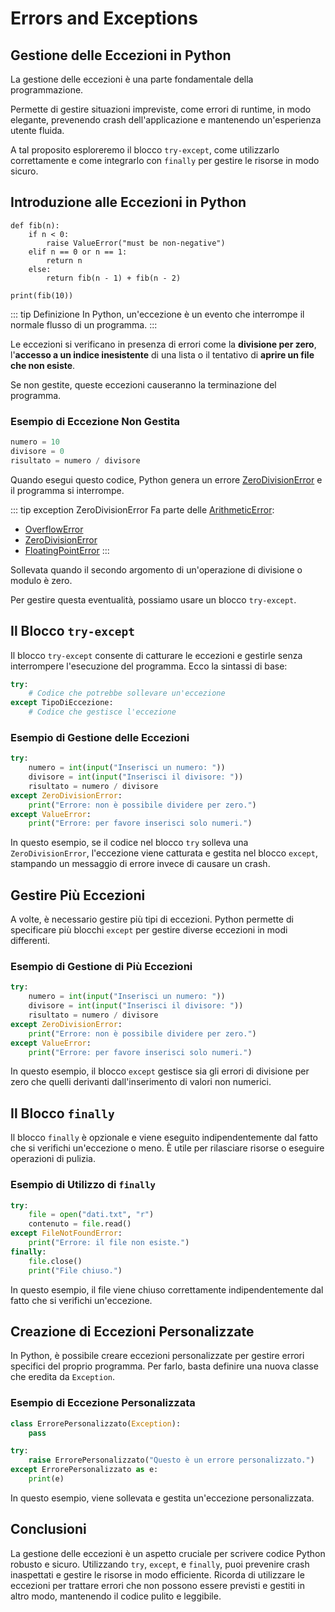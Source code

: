 # Errors and Exceptions

## Gestione delle Eccezioni in Python

La gestione delle eccezioni è una parte fondamentale della programmazione. 

Permette di gestire situazioni impreviste, come errori di runtime, in modo elegante, prevenendo crash dell'applicazione e mantenendo un'esperienza utente fluida. 

A tal proposito esploreremo il blocco `try-except`, come utilizzarlo correttamente e come integrarlo con `finally` per gestire le risorse in modo sicuro.

## Introduzione alle Eccezioni in Python

```python:line-numbers
def fib(n):
    if n < 0:
        raise ValueError("must be non-negative")
    elif n == 0 or n == 1:
        return n
    else:
        return fib(n - 1) + fib(n - 2)

print(fib(10))
```
<Editor id="fib" />

::: tip Definizione
In Python, un'eccezione è un evento che interrompe il normale flusso di un programma. 
:::

Le eccezioni si verificano in presenza di errori come la **divisione per zero**, l'**accesso a un indice inesistente** di una lista o il tentativo di **aprire un file che non esiste**. 

Se non gestite, queste eccezioni causeranno la terminazione del programma.

### Esempio di Eccezione Non Gestita

``` py
numero = 10
divisore = 0
risultato = numero / divisore
```

Quando esegui questo codice, Python genera un errore [ZeroDivisionError](https://docs.python.org/3/library/exceptions.html#ZeroDivisionError) e il programma si interrompe. 

::: tip exception ZeroDivisionError
Fa parte delle [ArithmeticError](https://docs.python.org/3/library/exceptions.html#ArithmeticError):

- [OverflowError](https://docs.python.org/3/library/exceptions.html#OverflowError)
- [ZeroDivisionError](https://docs.python.org/3/library/exceptions.html#ZeroDivisionError)
- [FloatingPointError](https://docs.python.org/3/library/exceptions.html#FloatingPointError)
:::

Sollevata quando il secondo argomento di un'operazione di divisione o modulo è zero.

Per gestire questa eventualità, possiamo usare un blocco `try-except`.

## Il Blocco `try-except`

Il blocco `try-except` consente di catturare le eccezioni e gestirle senza interrompere l'esecuzione del programma. Ecco la sintassi di base:

``` py
try:
    # Codice che potrebbe sollevare un'eccezione
except TipoDiEccezione:
    # Codice che gestisce l'eccezione
```

### Esempio di Gestione delle Eccezioni

``` py
try:
    numero = int(input("Inserisci un numero: "))
    divisore = int(input("Inserisci il divisore: "))
    risultato = numero / divisore
except ZeroDivisionError:
    print("Errore: non è possibile dividere per zero.")
except ValueError:
    print("Errore: per favore inserisci solo numeri.")
```

In questo esempio, se il codice nel blocco `try` solleva una `ZeroDivisionError`, l'eccezione viene catturata e gestita nel blocco `except`, stampando un messaggio di errore invece di causare un crash.

## Gestire Più Eccezioni

A volte, è necessario gestire più tipi di eccezioni. Python permette di specificare più blocchi `except` per gestire diverse eccezioni in modi differenti.

### Esempio di Gestione di Più Eccezioni

``` py
try:
    numero = int(input("Inserisci un numero: "))
    divisore = int(input("Inserisci il divisore: "))
    risultato = numero / divisore
except ZeroDivisionError:
    print("Errore: non è possibile dividere per zero.")
except ValueError:
    print("Errore: per favore inserisci solo numeri.")
```

In questo esempio, il blocco `except` gestisce sia gli errori di divisione per zero che quelli derivanti dall'inserimento di valori non numerici.

## Il Blocco `finally`

Il blocco `finally` è opzionale e viene eseguito indipendentemente dal fatto che si verifichi un'eccezione o meno. È utile per rilasciare risorse o eseguire operazioni di pulizia.

### Esempio di Utilizzo di `finally`

``` py
try:
    file = open("dati.txt", "r")
    contenuto = file.read()
except FileNotFoundError:
    print("Errore: il file non esiste.")
finally:
    file.close()
    print("File chiuso.")
```

In questo esempio, il file viene chiuso correttamente indipendentemente dal fatto che si verifichi un'eccezione.

## Creazione di Eccezioni Personalizzate

In Python, è possibile creare eccezioni personalizzate per gestire errori specifici del proprio programma. Per farlo, basta definire una nuova classe che eredita da `Exception`.

### Esempio di Eccezione Personalizzata

``` py
class ErrorePersonalizzato(Exception):
    pass

try:
    raise ErrorePersonalizzato("Questo è un errore personalizzato.")
except ErrorePersonalizzato as e:
    print(e)
```

In questo esempio, viene sollevata e gestita un'eccezione personalizzata.

## Conclusioni

La gestione delle eccezioni è un aspetto cruciale per scrivere codice Python robusto e sicuro. Utilizzando `try`, `except`, e `finally`, puoi prevenire crash inaspettati e gestire le risorse in modo efficiente. Ricorda di utilizzare le eccezioni per trattare errori che non possono essere previsti e gestiti in altro modo, mantenendo il codice pulito e leggibile.